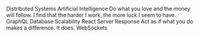 Distributed Systems Artificial Intelligence Do what you love and the money will follow. I find that the harder I work, the more luck I seem to have. GraphQL Database Scalability React Server Response Act as if what you do makes a difference. It does. WebSockets
